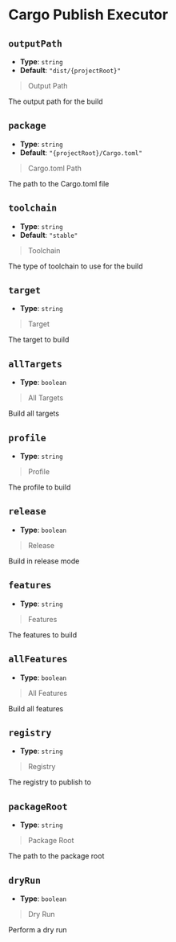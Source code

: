 
<!-- Generated by @storm-software/untyped -->
<!-- Do not edit this file directly -->

# Cargo Publish Executor

## `outputPath`
- **Type**: `string`
- **Default**: `"dist/{projectRoot}"`

> Output Path


The output path for the build


## `package`
- **Type**: `string`
- **Default**: `"{projectRoot}/Cargo.toml"`

> Cargo.toml Path


The path to the Cargo.toml file


## `toolchain`
- **Type**: `string`
- **Default**: `"stable"`

> Toolchain


The type of toolchain to use for the build


## `target`
- **Type**: `string`

> Target


The target to build


## `allTargets`
- **Type**: `boolean`

> All Targets


Build all targets


## `profile`
- **Type**: `string`

> Profile


The profile to build


## `release`
- **Type**: `boolean`

> Release


Build in release mode


## `features`
- **Type**: `string`

> Features


The features to build


## `allFeatures`
- **Type**: `boolean`

> All Features


Build all features


## `registry`
- **Type**: `string`

> Registry


The registry to publish to


## `packageRoot`
- **Type**: `string`

> Package Root


The path to the package root


## `dryRun`
- **Type**: `boolean`

> Dry Run


Perform a dry run


